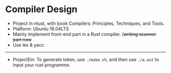 # Compiler Design 
* Project in ntust, with book Compilers: Principles, Techniques, and Tools.
* Platform: Ubuntu 16.04LTS
* Mainly implement front-end part in a Rust compiler. 
(~~writing scanner part
  now~~
* Use lex & yacc.

***

* ProjectEin: To generate token, use `./make.sh`, and then use `./a.out` to input your rust programme.
